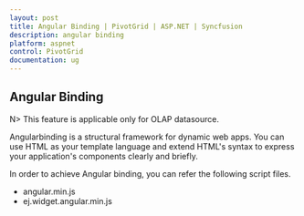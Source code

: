 ```yaml
---
layout: post
title: Angular Binding | PivotGrid | ASP.NET | Syncfusion
description: angular binding
platform: aspnet
control: PivotGrid
documentation: ug
---
```


## Angular Binding

N> This feature is applicable only for OLAP datasource.

Angularbinding is a structural framework for dynamic web apps. You can use HTML as your template language and extend HTML's syntax to express your application's components clearly and briefly.

In order to achieve Angular binding, you can refer the following script files. 

* angular.min.js
* ej.widget.angular.min.js